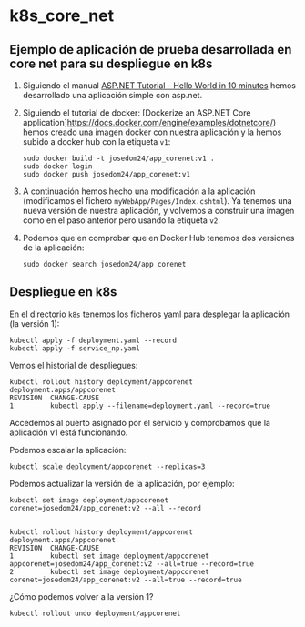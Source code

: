 # k8s_core_net

## Ejemplo de aplicación de prueba desarrollada en core net para su despliegue en k8s

1. Siguiendo el manual [ASP.NET Tutorial - Hello World in 10 minutes](https://dotnet.microsoft.com/learn/aspnet/hello-world-tutorial//intro) hemos desarrollado una aplicación simple con asp.net.

2. Siguiendo el tutorial de docker: [Dockerize an ASP.NET Core application]https://docs.docker.com/engine/examples/dotnetcore/) hemos creado una imagen docker con nuestra aplicación y la hemos subido a docker hub con la etiqueta `v1`:

    ```
    sudo docker build -t josedom24/app_corenet:v1 .
    sudo docker login
    sudo docker push josedom24/app_corenet:v1
    ```
3. A continuación hemos hecho una modificación a la aplicación (modificamos el fichero `myWebApp/Pages/Index.cshtml`). Ya tenemos una nueva versión de nuestra aplicación, y volvemos a construir una imagen como en el paso anterior pero usando la etiqueta `v2`.

4. Podemos que en comprobar que en Docker Hub tenemos dos versiones de la aplicación:

    ```
    sudo docker search josedom24/app_corenet
    ```

## Despliegue en k8s

En el directorio `k8s` tenemos los ficheros yaml para desplegar la aplicación (la versión 1):

    kubectl apply -f deployment.yaml --record
    kubectl apply -f service_np.yaml
    

Vemos el historial de despliegues:

    kubectl rollout history deployment/appcorenet
    deployment.apps/appcorenet 
    REVISION  CHANGE-CAUSE
    1         kubectl apply --filename=deployment.yaml --record=true
    

Accedemos al puerto asignado por el servicio y comprobamos que la aplicación v1 está funcionando.

Podemos escalar la aplicación:

    kubectl scale deployment/appcorenet --replicas=3


Podemos actualizar la versión de la aplicación, por ejemplo:

    kubectl set image deployment/appcorenet corenet=josedom24/app_corenet:v2 --all --record


    kubectl rollout history deployment/appcorenet                                      
    deployment.apps/appcorenet 
    REVISION  CHANGE-CAUSE
    1         kubectl set image deployment/appcorenet appcorenet=josedom24/app_corenet:v2 --all=true --record=true
    2         kubectl set image deployment/appcorenet corenet=josedom24/app_corenet:v2 --all=true --record=true


¿Cómo podemos volver a la versión 1?

    kubectl rollout undo deployment/appcorenet

